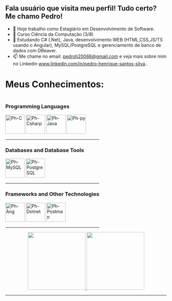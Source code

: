 ## Fala usuário que visita meu perfil! Tudo certo? Me chamo Pedro!

- 🔭 Hoje trabalho como Estagiário em Desenvolvimento de Software.
- 📖 Curso Ciência da Computação (3/8)
- 🌱 Estudando C# (.Net), Java, desenvolvimento WEB (HTML,CSS,JS/TS usando o Angular), MySQL/PostgreSQL e gerenciamento
de banco de dados com DBeaver.
- 📫 Me chame no email: pedroh20066@gmail.com e veja mais sobre mim no Linkedin
www.linkedin.com/in/pedro-henrique-santos-silva..

<h1><b>Meus Conhecimentos:</b></h1>

<div style="display: inline-block">
    <h3>Programming Languages</h3>
    <div>
        <img alt="Ph-C" height="60" width="60"
            src="https://cdn.jsdelivr.net/gh/devicons/devicon@latest/icons/c/c-original.svg" />
        <img alt="Ph-Csharp" height="60" width="60"
            src="https://cdn.jsdelivr.net/gh/devicons/devicon@latest/icons/csharp/csharp-original.svg" />
        <img alt="Ph-Java" height="60" width="60"
            src="https://cdn.jsdelivr.net/gh/devicons/devicon@latest/icons/java/java-original.svg" />
        <img alt="Ph-py" height="60" width="60"
            src="https://cdn.jsdelivr.net/gh/devicons/devicon@latest/icons/python/python-original.svg" />
    </div>
    <hr>
    <h3>Databases and Database Tools</h3>
    <div>
        <img alt="Ph-MySQL" height="60" width="60"
            src="https://cdn.jsdelivr.net/gh/devicons/devicon@latest/icons/mysql/mysql-original.svg" />
        <img alt="Ph-PostgreSQL" height="60" width="60"
            src="https://cdn.jsdelivr.net/gh/devicons/devicon@latest/icons/postgresql/postgresql-original.svg" />
    </div>
    <hr>
    <h3>Frameworks and Other Technologies</h3>
    <div>
        <img alt="Ph-Ang" height="60" width="60"
            src="https://cdn.jsdelivr.net/gh/devicons/devicon@latest/icons/angular/angular-original.svg" />
        <img alt="Ph-Dotnet" height="60" width="60"
            src="https://cdn.jsdelivr.net/gh/devicons/devicon@latest/icons/dotnetcore/dotnetcore-original.svg" />
        <img alt="Ph-Postman" height="60" width="60"
            src="https://cdn.jsdelivr.net/gh/devicons/devicon@latest/icons/postman/postman-original.svg" />
    </div>
<!--     <h1><b>Key Skills</b></h1>
    <div>
        <img alt="Destaque-Csharp" height="70" width="70"
           src="https://cdn.jsdelivr.net/gh/devicons/devicon@latest/icons/csharp/csharp-original.svg" />
        <img alt="Destaque-Java" height="70" width="70"
            src="https://cdn.jsdelivr.net/gh/devicons/devicon@latest/icons/java/java-original.svg" />        
        <img alt="Destaque-Angular" height="70" width="70"
            src="https://cdn.jsdelivr.net/gh/devicons/devicon@latest/icons/angular/angular-original.svg" />       
        <img alt="Destaque-TS" height="70" width="70"
            src="https://cdn.jsdelivr.net/gh/devicons/devicon@latest/icons/typescript/typescript-original.svg" />       
    </div> -->
    <hr> 

</div>

<div align="center">
    <a href="https://github.com/Phzera-hs">
        <img height="180"
            src="https://github-readme-stats.vercel.app/api?username=Phzera-hs&show_icons=true&theme=dark&include_all_commits=true&count_private=true" />
        <img height="180"
            src="https://github-readme-stats.vercel.app/api/top-langs/?username=Phzera-hs&layout=compact&langs_count=8&theme=dark" />
    </a>
</div>

<hr>
